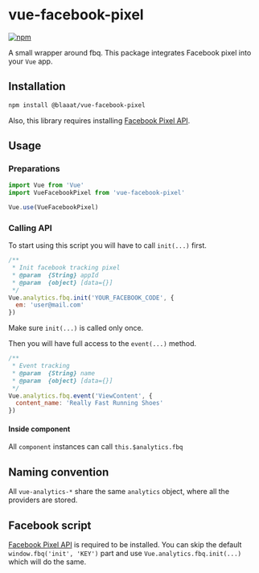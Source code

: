 # vue-facebook-pixel

[![npm](https://img.shields.io/npm/v/vue-facebook-pixel.svg)](https://www.npmjs.com/package/vue-facebook-pixel)

A small wrapper around fbq. This package integrates Facebook pixel into your `Vue` app.

## Installation

```bash
npm install @blaaat/vue-facebook-pixel
```

Also, this library requires installing [Facebook Pixel API](https://developers.facebook.com/docs/ads-for-websites/tag-api/).

## Usage

### Preparations

```javascript
import Vue from 'Vue'
import VueFacebookPixel from 'vue-facebook-pixel'

Vue.use(VueFacebookPixel)
```

### Calling API

To start using this script you will have to call `init(...)` first.

```javascript
/**
 * Init facebook tracking pixel
 * @param  {String} appId
 * @param  {object} [data={}]
 */
Vue.analytics.fbq.init('YOUR_FACEBOOK_CODE', {
  em: 'user@mail.com'
})
```

Make sure `init(...)` is called only once.

Then you will have full access to the `event(...)` method.

```javascript
/**
 * Event tracking
 * @param  {String} name
 * @param  {object} [data={}]
 */
Vue.analytics.fbq.event('ViewContent', {
  content_name: 'Really Fast Running Shoes'
})
```

#### Inside component

All `component` instances can call `this.$analytics.fbq`

## Naming convention

All `vue-analytics-*` share the same `analytics` object, where all the providers are stored.

## Facebook script

[Facebook Pixel API](https://developers.facebook.com/docs/ads-for-websites/tag-api/) is required to be installed. You can skip the default `window.fbq('init', 'KEY')` part and use `Vue.analytics.fbq.init(...)` which will do the same.
